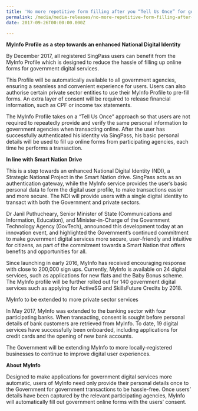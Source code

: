 ```yaml
---
title: 'No more repetitive form filling after you “Tell Us Once” for government services'
permalink: /media/media-releases/no-more-repetitive-form-filling-after-you-tell-us-once-for-government-services
date: 2017-09-26T00:00:00.000Z

---
```


**MyInfo Profile as a step towards an enhanced National Digital Identity**

By December 2017, all registered SingPass users can benefit from the MyInfo Profile which is designed to reduce the hassle of filling up online forms for government digital services.

This Profile will be automatically available to all government agencies, ensuring a seamless and convenient experience for users. Users can also authorise certain private sector entities to use their MyInfo Profile to pre-fill forms.  An extra layer of consent will be required to release financial information, such as CPF or income tax statements. 

The MyInfo Profile takes on a “Tell Us Once” approach so that users are not required to repeatedly provide and verify the same personal information to government agencies when transacting online. After the user has successfully authenticated his identity via SingPass, his basic personal details will be used to fill up online forms from participating agencies, each time he performs a transaction.

**In line with Smart Nation Drive**

This is a step towards an enhanced National Digital Identity (NDI), a Strategic National Project in the Smart Nation drive. SingPass acts as an authentication gateway, while the MyInfo service provides the user’s basic personal data to form the digital user profile, to make transactions easier and more secure. The NDI will provide users with a single digital identity to transact with both the Government and private sectors.

Dr Janil Puthucheary, Senior Minister of State (Communications and Information, Education), and Minister-in-Charge of the Government Technology Agency (GovTech), announced this development today at an innovation event, and highlighted the Government’s continued commitment to make government digital services more secure, user-friendly and intuitive for citizens, as part of the commitment towards a Smart Nation that offers benefits and opportunities for all.

Since launching in early 2016, MyInfo has received encouraging response with close to 200,000 sign ups. Currently, MyInfo is available on 24 digital services, such as applications for new flats and the Baby Bonus scheme. The MyInfo profile will be further rolled out for 140 government digital services such as applying for ActiveSG and SkillsFuture Credits by 2018. 

MyInfo to be extended to more private sector services

In May 2017, MyInfo was extended to the banking sector with four participating banks. When transacting, consent is sought before personal details of bank customers are retrieved from MyInfo. To date, 19 digital services have successfully been onboarded, including applications for credit cards and the opening of new bank accounts.  

The Government will be extending MyInfo to more locally-registered businesses to continue to improve digital user experiences.

**About MyInfo**

Designed to make applications for government digital services more automatic, users of MyInfo need only provide their personal details once to the Government for government transactions to be hassle-free. Once users’ details have been captured by the relevant participating agencies, MyInfo will automatically fill out government online forms with the users’ consent. 

